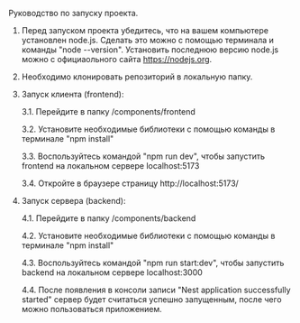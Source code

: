 Руководство по запуску проекта.
1. Перед запуском проекта убедитесь, что на вашем компьютере установлен node.js. Сделать это можно с помощью терминала и команды "node --version".
Установить последнюю версию node.js можно с официаольного сайта https://nodejs.org.

2. Необходимо клонировать репозиторий в локальную папку.

3. Запуск клиента (frontend):

   3.1. Перейдите в папку /components/frontend

   3.2. Установите необходимые библиотеки с помощью команды в терминале "npm install"

   3.3. Воспользуйтесь командой "npm run dev", чтобы запустить frontend на локальном сервере localhost:5173

   3.4. Откройте в браузере страницу http://localhost:5173/

4. Запуск сервера (backend):

   4.1. Перейдите в папку /components/backend

   4.2. Установите необходимые библиотеки с помощью команды в терминале "npm install"

   4.3. Воспользуйтесь командой "npm run start:dev", чтобы запустить backend на локальном сервере localhost:3000

   4.4. После появления в консоли записи "Nest application successfully started" сервер будет считаться успешно запущенным, после чего можно пользоваться приложением.
